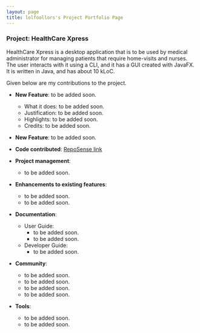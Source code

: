 ```yaml
---
layout: page
title: lolfoollors's Project Portfolio Page
---
```


### Project: HealthCare Xpress

HealthCare Xpress is a desktop application that is to be used by medical administrator for managing patients that require home-visits and nurses. The user interacts with it using a CLI, and it has a GUI created with JavaFX. It is written in Java, and has about 10 kLoC.

Given below are my contributions to the project.

* **New Feature**: to be added soon.
    * What it does: to be added soon.
    * Justification: to be added soon.
    * Highlights: to be added soon.
    * Credits: to be added soon.

* **New Feature**: to be added soon.

* **Code contributed**: [RepoSense link](https://nus-cs2103-ay2223s1.github.io/tp-dashboard/?search=ay2223s1-cs2103-f13-4&sort=groupTitle&sortWithin=title&timeframe=commit&mergegroup=&groupSelect=groupByRepos&breakdown=true&checkedFileTypes=docs~functional-code~test-code~other&since=2022-09-16&tabOpen=true&tabType=authorship&tabAuthor=lolfoollors&tabRepo=AY2223S1-CS2103-F13-4%2Ftp%5Bmaster%5D&authorshipIsMergeGroup=false&authorshipFileTypes=docs&authorshipIsBinaryFileTypeChecked=false&authorshipIsIgnoredFilesChecked=false)

* **Project management**:
    * to be added soon.

* **Enhancements to existing features**:
    * to be added soon.
    * to be added soon.

* **Documentation**:
    * User Guide:
        * to be added soon.
        * to be added soon.
    * Developer Guide:
        * to be added soon.

* **Community**:
    * to be added soon.
    * to be added soon.
    * to be added soon.
    * to be added soon.

* **Tools**:
    * to be added soon.
    * to be added soon.


